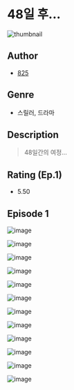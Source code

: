 # 48일 후...
![thumbnail](https://image-comic.pstatic.net/user_contents_data/challenge_comic/2023/05/25/367169/upload_7161397838586786916_480x623.jpeg)

## Author
- [825](https://comic.naver.com/artistTitle?id=367169)

## Genre
- 스릴러, 드라마

## Description
> 48일간의 여정...


## Rating (Ep.1)
- 5.50

## Episode 1
![image](https://image-comic.pstatic.net/user_contents_data/challenge_comic/2023/05/25/367169/upload_7221017559506039859.jpeg)

![image](https://image-comic.pstatic.net/user_contents_data/challenge_comic/2023/05/25/367169/upload_3630858099765633332.jpeg)

![image](https://image-comic.pstatic.net/user_contents_data/challenge_comic/2023/05/25/367169/upload_7306024084821008737.jpeg)

![image](https://image-comic.pstatic.net/user_contents_data/challenge_comic/2023/05/25/367169/upload_7377803511711872357.jpeg)

![image](https://image-comic.pstatic.net/user_contents_data/challenge_comic/2023/05/25/367169/upload_7162239880567808611.jpeg)

![image](https://image-comic.pstatic.net/user_contents_data/challenge_comic/2023/05/25/367169/upload_3703475551430980659.jpeg)

![image](https://image-comic.pstatic.net/user_contents_data/challenge_comic/2023/05/25/367169/upload_3630240190669284915.jpeg)

![image](https://image-comic.pstatic.net/user_contents_data/challenge_comic/2023/05/25/367169/upload_7161398938802664244.jpeg)

![image](https://image-comic.pstatic.net/user_contents_data/challenge_comic/2023/05/25/367169/upload_4064047001474774579.jpeg)

![image](https://image-comic.pstatic.net/user_contents_data/challenge_comic/2023/05/25/367169/upload_3763102066163530039.jpeg)

![image](https://image-comic.pstatic.net/user_contents_data/challenge_comic/2023/05/25/367169/upload_3545520599268407346.jpeg)

![image](https://image-comic.pstatic.net/user_contents_data/challenge_comic/2023/05/25/367169/upload_3486967413136974129.jpeg)
